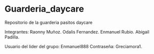 # Guarderia_daycare
Repositorio de la guarderia pasitos daycare

Integrantes:
Raonny Muñoz.
Odalis Fernandez.
Enmanuel Rubio.
Abigail Padilla.

Usuario del lider del grupo:
Enmanuel888
Contraseña:
Greciamora1.
